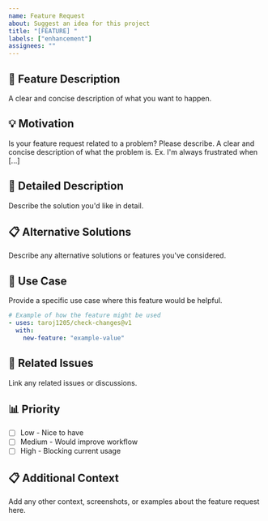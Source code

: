 ```yaml
---
name: Feature Request
about: Suggest an idea for this project
title: "[FEATURE] "
labels: ["enhancement"]
assignees: ""
---
```


## 🚀 Feature Description

A clear and concise description of what you want to happen.

## 💡 Motivation

Is your feature request related to a problem? Please describe.
A clear and concise description of what the problem is. Ex. I'm always frustrated when [...]

## 📝 Detailed Description

Describe the solution you'd like in detail.

## 📋 Alternative Solutions

Describe any alternative solutions or features you've considered.

## 🎯 Use Case

Provide a specific use case where this feature would be helpful.

```yaml
# Example of how the feature might be used
- uses: taroj1205/check-changes@v1
  with:
    new-feature: "example-value"
```

## 🔗 Related Issues

Link any related issues or discussions.

## 📊 Priority

- [ ] Low - Nice to have
- [ ] Medium - Would improve workflow
- [ ] High - Blocking current usage

## 📋 Additional Context

Add any other context, screenshots, or examples about the feature request here.
